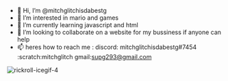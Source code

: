 - 👋 Hi, I’m @mitchglitchisdabestg
- 👀 I’m interested in mario and games
- 🌱 I’m currently learning javascript and html
- 💞️ I’m looking to collaborate on a website for my bussiness if anyone can help
- 📫 heres how to reach me : discord: mitchglitchisdabestg#7454 :scratch:mitchglitch gmail:supg293@gmail.com

<!---
mitchglitchisdabestg/mitchglitchisdabestg is a ✨ special ✨ repository because its `README.md` (this file) appears on your GitHub profile.
You can click the Preview link to take a look at your changes.
--->
![rickroll-icegif-4](https://user-images.githubusercontent.com/115962313/199608068-dd3d4340-e3fb-4106-9679-2a2a23e9cb7f.gif)
